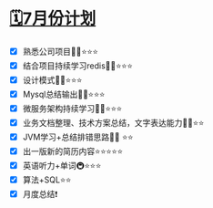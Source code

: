 # [🗓️7月份计划](https://github.com/HealUP/MyBlog/issues/38)

- [x] 熟悉公司项目🧑‍💻⭐⭐⭐
- [x] 结合项目持续学习redis🧑‍💻⭐⭐⭐
- [x] 设计模式🧑‍💻⭐⭐⭐
- [x] Mysql总结输出🧑‍💻⭐⭐⭐
- [x] 微服务架构持续学习🧑‍💻⭐⭐⭐
- [x] 业务文档整理、技术方案总结，文字表达能力🧑‍💻⭐⭐
- [x] JVM学习+总结排错思路🧑‍💻 ⭐⭐
- [x] 出一版新的简历内容⭐⭐⭐⭐⭐
- [x] 英语听力+单词🚇⭐⭐⭐
- [x] 算法+SQL⭐⭐
- [x] 月度总结❗